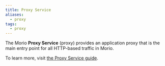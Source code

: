 ```yaml
---
title: Proxy Service
aliases:
  - proxy
tags:
  - proxy
---
```


The Morio **Proxy Service** (proxy) provides an application proxy that
is the main entry point for all HTTP-based traffic in Morio.

To learn more, visit [the Proxy Service guide](/docs/guides/services/proxy).


